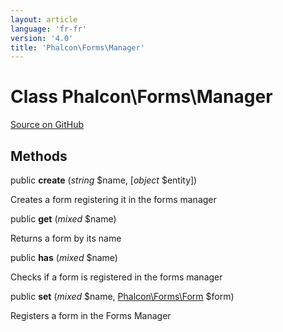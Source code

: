 ```yaml
---
layout: article
language: 'fr-fr'
version: '4.0'
title: 'Phalcon\Forms\Manager'
---
```


# Class **Phalcon\Forms\Manager**

<a href="https://github.com/phalcon/cphalcon/tree/v4.0.0/phalcon/forms/manager.zep" class="btn btn-default btn-sm">Source on GitHub</a>

## Methods

public **create** (*string* $name, [*object* $entity])

Creates a form registering it in the forms manager

public **get** (*mixed* $name)

Returns a form by its name

public **has** (*mixed* $name)

Checks if a form is registered in the forms manager

public **set** (*mixed* $name, [Phalcon\Forms\Form](api/Phalcon_Forms_Form) $form)

Registers a form in the Forms Manager